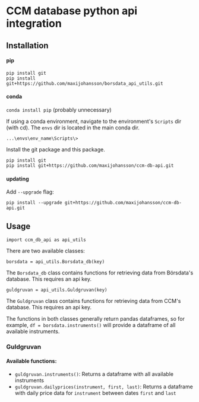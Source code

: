 # CCM database python api integration
## Installation
#### pip
```pip install git```  
```pip install git+https://github.com/maxijohansson/borsdata_api_utils.git```
#### conda
```conda install pip```	(probably unnecessary)

If using a conda environment, navigate to the environment's `Scripts` dir (with cd). The `envs` dir is located in the main conda dir.

```...\envs\env_name\Scripts\>```

Install the git package and this package.

```pip install git```  
```pip install git+https://github.com/maxijohansson/ccm-db-api.git```

#### updating
Add  `--upgrade` flag:

```pip install --upgrade git+https://github.com/maxijohansson/ccm-db-api.git```

## Usage

```import ccm_db_api as api_utils```

There are two available classes:

```borsdata = api_utils.Borsdata_db(key)```

The `Borsdata_db` class contains functions for retrieving data from Börsdata's database. This requires an api key.

```guldgruvan = api_utils.Guldgruvan(key)```

The `Guldgruvan` class contains functions for retrieving data from CCM's database. This requires an api key.  

The functions in both classes generally return pandas dataframes, so for example, ```df = borsdata.instruments()``` will provide a dataframe of all available instruments.

### Guldgruvan
#### Available functions:
* ```guldgruvan.instruments()```: Returns a dataframe with all available instruments
* ```guldgruvan.dailyprices(instrument, first, last)```: Returns a dataframe with daily price data for ```instrument``` between dates ```first``` and ```last```



